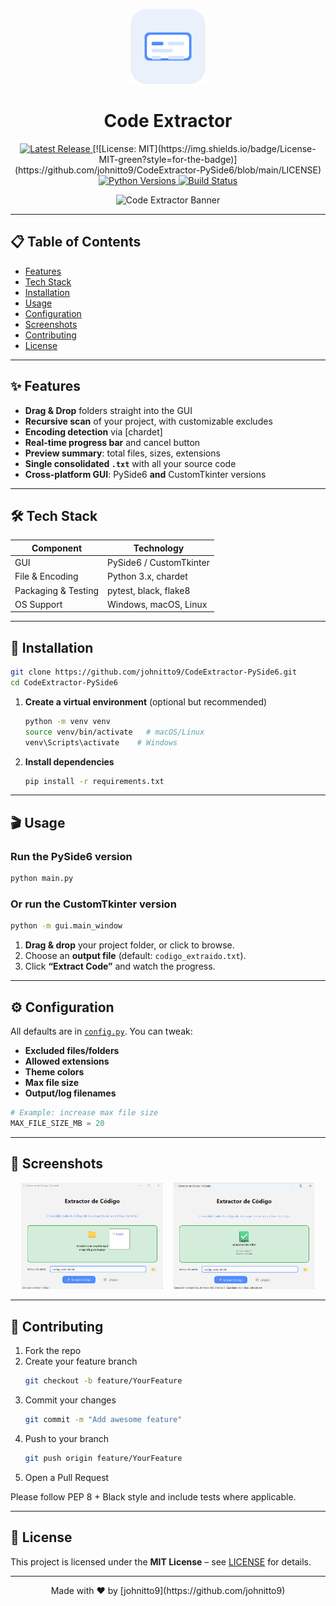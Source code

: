<!-- README.md -->

<p align="center">
  <img src="assets/app_icon.png" alt="Code Extractor Logo" width="120" />
</p>

<h1 align="center">Code Extractor</h1>

<p align="center">
  <a href="https://github.com/johnitto9/CodeExtractor-PySide6/releases/latest">
    <img src="https://img.shields.io/github/v/release/johnitto9/CodeExtractor-PySide6?style=for-the-badge" alt="Latest Release">
  </a>
  [![License: MIT](https://img.shields.io/badge/License-MIT-green?style=for-the-badge)](https://github.com/johnitto9/CodeExtractor-PySide6/blob/main/LICENSE)
  <a href="https://pypi.org/project/chardet/">
    <img src="https://img.shields.io/pypi/pyversions/chardet?style=for-the-badge" alt="Python Versions">
  </a>
  <a href="https://github.com/johnitto9/CodeExtractor-PySide6/actions">
    <img src="https://img.shields.io/github/actions/workflow/status/johnitto9/CodeExtractor-PySide6/ci.yml?branch=main&style=for-the-badge" alt="Build Status">
  </a>
</p>

<p align="center">
  <img src="assets/banner_codext.png" alt="Code Extractor Banner" width="800" />
</p>

---

## 📋 Table of Contents

- [Features](#✨-features)  
- [Tech Stack](#🛠-tech-stack)  
- [Installation](#🚀-installation)  
- [Usage](#🎬-usage)  
- [Configuration](#⚙-configuration)  
- [Screenshots](#📸-screenshots)  
- [Contributing](#🤝-contributing)  
- [License](#📄-license)  

---

## ✨ Features

- **Drag & Drop** folders straight into the GUI  
- **Recursive scan** of your project, with customizable excludes  
- **Encoding detection** via [chardet]  
- **Real-time progress bar** and cancel button  
- **Preview summary**: total files, sizes, extensions  
- **Single consolidated `.txt`** with all your source code  
- **Cross-platform GUI**: PySide6 **and** CustomTkinter versions  

---

## 🛠 Tech Stack

| Component           | Technology                |
|---------------------|---------------------------|
| GUI                 | PySide6 / CustomTkinter   |
| File & Encoding     | Python 3.x, chardet       |
| Packaging & Testing | pytest, black, flake8     |
| OS Support          | Windows, macOS, Linux     |

---

## 🚀 Installation

```bash
git clone https://github.com/johnitto9/CodeExtractor-PySide6.git
cd CodeExtractor-PySide6
```

1. **Create a virtual environment** (optional but recommended)  
   ```bash
   python -m venv venv
   source venv/bin/activate   # macOS/Linux
   venv\Scripts\activate    # Windows
   ```

2. **Install dependencies**  
   ```bash
   pip install -r requirements.txt
   ```

---

## 🎬 Usage

### Run the PySide6 version
```bash
python main.py
```

### Or run the CustomTkinter version
```bash
python -m gui.main_window
```

1. **Drag & drop** your project folder, or click to browse.  
2. Choose an **output file** (default: `codigo_extraido.txt`).  
3. Click **“Extract Code”** and watch the progress.

---

## ⚙ Configuration

All defaults are in [`config.py`](config.py). You can tweak:

- **Excluded files/folders**  
- **Allowed extensions**  
- **Theme colors**  
- **Max file size**  
- **Output/log filenames**  

```python
# Example: increase max file size
MAX_FILE_SIZE_MB = 20
```

---

## 📸 Screenshots

<p align="center">
  <img src="assets/sc1.png" alt="Screenshot 1" width="45%" />
  &nbsp;&nbsp;
  <img src="assets/sc2.png" alt="Screenshot 2" width="45%" />
</p>

---

## 🤝 Contributing

1. Fork the repo  
2. Create your feature branch  
   ```bash
   git checkout -b feature/YourFeature
   ```  
3. Commit your changes  
   ```bash
   git commit -m "Add awesome feature"
   ```  
4. Push to your branch  
   ```bash
   git push origin feature/YourFeature
   ```  
5. Open a Pull Request  

Please follow PEP 8 + Black style and include tests where applicable.

---

## 📄 License

This project is licensed under the **MIT License** – see [LICENSE](LICENSE) for details.

---

<p align="center">
  Made with ❤️ by [johnitto9](https://github.com/johnitto9)
</p>
